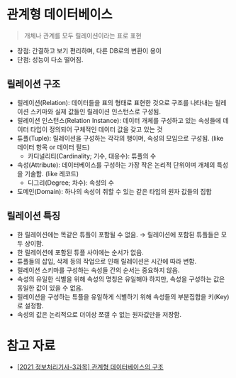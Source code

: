 # 관계형 데이터베이스

> 개체나 관계를 모두 릴레이션이라는 표로 표현

- 장점: 간결하고 보기 편리하며, 다른 DB로의 변환이 용이
- 단점: 성능이 다소 떨어짐.

## 릴레이션 구조

- 릴레이션(Relation): 데이터들을 표의 형태로 표현한 것으로 구조를 나타내는 릴레이션 스키마와 실제 값들인 릴레이션 인스턴스로 구성됨.
- 릴레이션 인스턴스(Relation Instance): 데이터 개체를 구성하고 있는 속성들에 데이터 타입이 정의되어 구체적인 데이터 값을 갖고 있는 것
- 튜플(Tuple): 릴레이션을 구성하는 각각의 행이며, 속성의 모임으로 구성됨. (like 데이터 항목 or 데이터 필드)
  - 카디널리티(Cardinality; 기수, 대응수): 튜플의 수
- 속성(Attribute): 데이터베이스를 구성하는 가장 작은 논리적 단위이며 개체의 특성을 기술함. (like 레코드)
  - 디그리(Degree; 차수): 속성의 수
- 도메인(Domain): 하나의 속성이 취할 수 있는 같은 타입의 원자 값들의 집합

## 릴레이션 특징

- 한 릴레이션에는 똑같은 튜플이 포함될 수 없음. → 릴레이션에 포함된 튜플들은 모두 상이함.
- 한 릴레이션에 포함된 튜플 사이에는 순서가 없음.
- 튜플들의 삽입, 삭제 등의 작업으로 인해 릴레이션은 시간에 따라 변함.
- 릴레이션 스키마를 구성하는 속성들 간의 순서는 중요하지 않음.
- 속성의 유일한 식별을 위해 속성의 명칭은 유일해야 하지만, 속성을 구성하는 값은 동일한 값이 있을 수 없음.
- 릴레이션을 구성하는 튜플을 유일하게 식별하기 위해 속성들의 부분집합을 키(Key)로 설정함.
- 속성의 값은 논리적으로 더이상 쪼갤 수 없는 원자값만을 저장함.

# 참고 자료

- [\[2021 정보처리기사-3과목\]  관계형 데이터베이스의 구조](https://y-oni.tistory.com/entry/2021-%EC%A0%95%EB%B3%B4%EC%B2%98%EB%A6%AC%EA%B8%B0%EC%82%AC-3%EA%B3%BC%EB%AA%A9-%EA%B4%80%EA%B3%84%ED%98%95-%EB%8D%B0%EC%9D%B4%ED%84%B0%EB%B2%A0%EC%9D%B4%EC%8A%A4%EC%9D%98-%EA%B5%AC%EC%A1%B0)
